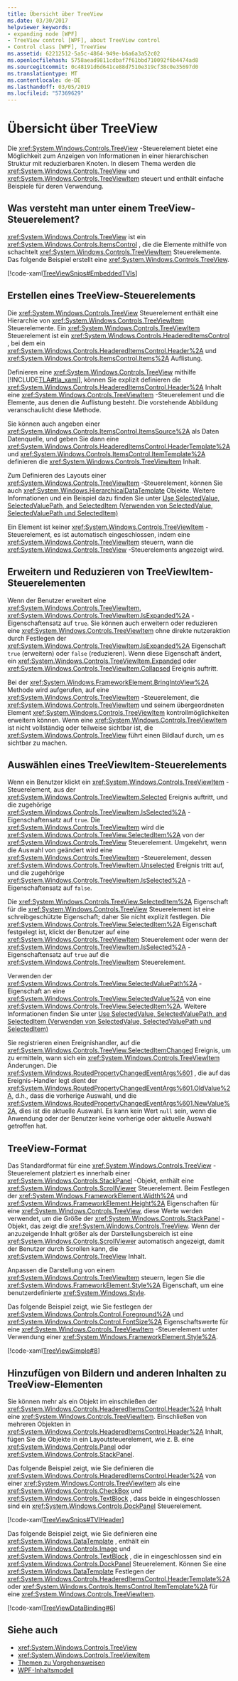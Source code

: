 ```yaml
---
title: Übersicht über TreeView
ms.date: 03/30/2017
helpviewer_keywords:
- expanding node [WPF]
- TreeView control [WPF], about TreeView control
- Control class [WPF], TreeView
ms.assetid: 62212512-5a5c-4864-949e-b6a6a3a52c02
ms.openlocfilehash: 5758aead9811cdbaf7f61bbd710092f6b4474ad8
ms.sourcegitcommit: 0c48191d6d641ce88d7510e319cf38c0e35697d0
ms.translationtype: MT
ms.contentlocale: de-DE
ms.lasthandoff: 03/05/2019
ms.locfileid: "57369629"
---
```

# <a name="treeview-overview"></a>Übersicht über TreeView
Die <xref:System.Windows.Controls.TreeView> -Steuerelement bietet eine Möglichkeit zum Anzeigen von Informationen in einer hierarchischen Struktur mit reduzierbaren Knoten. In diesem Thema werden die <xref:System.Windows.Controls.TreeView> und <xref:System.Windows.Controls.TreeViewItem> steuert und enthält einfache Beispiele für deren Verwendung.  
  
  
<a name="Simple_TreeView_Control"></a>   
## <a name="what-is-a-treeview"></a>Was versteht man unter einem TreeView-Steuerelement?  
 <xref:System.Windows.Controls.TreeView> ist ein <xref:System.Windows.Controls.ItemsControl> , die die Elemente mithilfe von schachtelt <xref:System.Windows.Controls.TreeViewItem> Steuerelemente. Das folgende Beispiel erstellt eine <xref:System.Windows.Controls.TreeView>.  
  
 [!code-xaml[TreeViewSnips#EmbeddedTVIs](~/samples/snippets/csharp/VS_Snippets_Wpf/TreeViewSnips/CSharp/Window1.xaml#embeddedtvis)]  
  
<a name="Creating_a_TreeView"></a>   
## <a name="creating-a-treeview"></a>Erstellen eines TreeView-Steuerelements  
 Die <xref:System.Windows.Controls.TreeView> Steuerelement enthält eine Hierarchie von <xref:System.Windows.Controls.TreeViewItem> Steuerelemente. Ein <xref:System.Windows.Controls.TreeViewItem> Steuerelement ist ein <xref:System.Windows.Controls.HeaderedItemsControl> , bei dem ein <xref:System.Windows.Controls.HeaderedItemsControl.Header%2A> und <xref:System.Windows.Controls.ItemsControl.Items%2A> Auflistung.  
  
 Definieren eine <xref:System.Windows.Controls.TreeView> mithilfe [!INCLUDE[TLA#tla_xaml](../../../../includes/tlasharptla-xaml-md.md)], können Sie explizit definieren die <xref:System.Windows.Controls.HeaderedItemsControl.Header%2A> Inhalt eine <xref:System.Windows.Controls.TreeViewItem> -Steuerelement und die Elemente, aus denen die Auflistung besteht. Die vorstehende Abbildung veranschaulicht diese Methode.  
  
 Sie können auch angeben einer <xref:System.Windows.Controls.ItemsControl.ItemsSource%2A> als Daten Datenquelle, und geben Sie dann eine <xref:System.Windows.Controls.HeaderedItemsControl.HeaderTemplate%2A> und <xref:System.Windows.Controls.ItemsControl.ItemTemplate%2A> definieren die <xref:System.Windows.Controls.TreeViewItem> Inhalt.  
  
 Zum Definieren des Layouts einer <xref:System.Windows.Controls.TreeViewItem> -Steuerelement, können Sie auch <xref:System.Windows.HierarchicalDataTemplate> Objekte. Weitere Informationen und ein Beispiel dazu finden Sie unter [Use SelectedValue, SelectedValuePath, and SelectedItem (Verwenden von SelectedValue, SelectedValuePath und SelectedItem)](how-to-use-selectedvalue-selectedvaluepath-and-selecteditem.md)  
  
 Ein Element ist keiner <xref:System.Windows.Controls.TreeViewItem> -Steuerelement, es ist automatisch eingeschlossen, indem eine <xref:System.Windows.Controls.TreeViewItem> steuern, wann die <xref:System.Windows.Controls.TreeView> -Steuerelements angezeigt wird.  
  
<a name="Expanding_and_Collapsing_a_TreeViewItem"></a>   
## <a name="expanding-and-collapsing-a-treeviewitem"></a>Erweitern und Reduzieren von TreeViewItem-Steuerelementen  
 Wenn der Benutzer erweitert eine <xref:System.Windows.Controls.TreeViewItem>, <xref:System.Windows.Controls.TreeViewItem.IsExpanded%2A> -Eigenschaftensatz auf `true`. Sie können auch erweitern oder reduzieren eine <xref:System.Windows.Controls.TreeViewItem> ohne direkte nutzeraktion durch Festlegen der <xref:System.Windows.Controls.TreeViewItem.IsExpanded%2A> Eigenschaft `true` (erweitern) oder `false` (reduzieren). Wenn diese Eigenschaft ändert, ein <xref:System.Windows.Controls.TreeViewItem.Expanded> oder <xref:System.Windows.Controls.TreeViewItem.Collapsed> Ereignis auftritt.  
  
 Bei der <xref:System.Windows.FrameworkElement.BringIntoView%2A> Methode wird aufgerufen, auf eine <xref:System.Windows.Controls.TreeViewItem> -Steuerelement, die <xref:System.Windows.Controls.TreeViewItem> und seinem übergeordneten Element <xref:System.Windows.Controls.TreeViewItem> kontrollmöglichkeiten erweitern können. Wenn eine <xref:System.Windows.Controls.TreeViewItem> ist nicht vollständig oder teilweise sichtbar ist, die <xref:System.Windows.Controls.TreeView> führt einen Bildlauf durch, um es sichtbar zu machen.  
  
<a name="TreeViewItem_Selection"></a>   
## <a name="treeviewitem-selection"></a>Auswählen eines TreeViewItem-Steuerelements  
 Wenn ein Benutzer klickt ein <xref:System.Windows.Controls.TreeViewItem> -Steuerelement, aus der <xref:System.Windows.Controls.TreeViewItem.Selected> Ereignis auftritt, und die zugehörige <xref:System.Windows.Controls.TreeViewItem.IsSelected%2A> -Eigenschaftensatz auf `true`. Die <xref:System.Windows.Controls.TreeViewItem> wird die <xref:System.Windows.Controls.TreeView.SelectedItem%2A> von der <xref:System.Windows.Controls.TreeView> Steuerelement. Umgekehrt, wenn die Auswahl von geändert wird eine <xref:System.Windows.Controls.TreeViewItem> -Steuerelement, dessen <xref:System.Windows.Controls.TreeViewItem.Unselected> Ereignis tritt auf, und die zugehörige <xref:System.Windows.Controls.TreeViewItem.IsSelected%2A> -Eigenschaftensatz auf `false`.  
  
 Die <xref:System.Windows.Controls.TreeView.SelectedItem%2A> Eigenschaft für die <xref:System.Windows.Controls.TreeView> Steuerelement ist eine schreibgeschützte Eigenschaft; daher Sie nicht explizit festlegen. Die <xref:System.Windows.Controls.TreeView.SelectedItem%2A> Eigenschaft festgelegt ist, klickt der Benutzer auf eine <xref:System.Windows.Controls.TreeViewItem> Steuerelement oder wenn der <xref:System.Windows.Controls.TreeViewItem.IsSelected%2A> -Eigenschaftensatz auf `true` auf die <xref:System.Windows.Controls.TreeViewItem> Steuerelement.  
  
 Verwenden der <xref:System.Windows.Controls.TreeView.SelectedValuePath%2A> -Eigenschaft an eine <xref:System.Windows.Controls.TreeView.SelectedValue%2A> von eine <xref:System.Windows.Controls.TreeView.SelectedItem%2A>. Weitere Informationen finden Sie unter [Use SelectedValue, SelectedValuePath, and SelectedItem (Verwenden von SelectedValue, SelectedValuePath und SelectedItem)](how-to-use-selectedvalue-selectedvaluepath-and-selecteditem.md)  
  
 Sie registrieren einen Ereignishandler, auf die <xref:System.Windows.Controls.TreeView.SelectedItemChanged> Ereignis, um zu ermitteln, wann sich ein <xref:System.Windows.Controls.TreeViewItem> Änderungen. Die <xref:System.Windows.RoutedPropertyChangedEventArgs%601> , die auf das Ereignis-Handler legt dient der <xref:System.Windows.RoutedPropertyChangedEventArgs%601.OldValue%2A>, d.h., dass die vorherige Auswahl, und die <xref:System.Windows.RoutedPropertyChangedEventArgs%601.NewValue%2A>, dies ist die aktuelle Auswahl. Es kann kein Wert `null` sein, wenn die Anwendung oder der Benutzer keine vorherige oder aktuelle Auswahl getroffen hat.  
  
<a name="TreeView_Style"></a>   
## <a name="treeview-style"></a>TreeView-Format  
 Das Standardformat für eine <xref:System.Windows.Controls.TreeView> -Steuerelement platziert es innerhalb einer <xref:System.Windows.Controls.StackPanel> -Objekt, enthält eine <xref:System.Windows.Controls.ScrollViewer> Steuerelement. Beim Festlegen der <xref:System.Windows.FrameworkElement.Width%2A> und <xref:System.Windows.FrameworkElement.Height%2A> Eigenschaften für eine <xref:System.Windows.Controls.TreeView>, diese Werte werden verwendet, um die Größe der <xref:System.Windows.Controls.StackPanel> -Objekt, das zeigt die <xref:System.Windows.Controls.TreeView>. Wenn der anzuzeigende Inhalt größer als der Darstellungsbereich ist eine <xref:System.Windows.Controls.ScrollViewer> automatisch angezeigt, damit der Benutzer durch Scrollen kann, die <xref:System.Windows.Controls.TreeView> Inhalt.  
  
 Anpassen die Darstellung von einem <xref:System.Windows.Controls.TreeViewItem> steuern, legen Sie die <xref:System.Windows.FrameworkElement.Style%2A> Eigenschaft, um eine benutzerdefinierte <xref:System.Windows.Style>.  
  
 Das folgende Beispiel zeigt, wie Sie festlegen der <xref:System.Windows.Controls.Control.Foreground%2A> und <xref:System.Windows.Controls.Control.FontSize%2A> Eigenschaftswerte für eine <xref:System.Windows.Controls.TreeViewItem> -Steuerelement unter Verwendung einer <xref:System.Windows.FrameworkElement.Style%2A>.  
  
 [!code-xaml[TreeViewSimple#8](~/samples/snippets/csharp/VS_Snippets_Wpf/TreeViewSimple/CS/Window1.xaml#8)]  
  
<a name="Adding_Images_and_oOther_Content_to_TreeView_Items"></a>   
## <a name="adding-images-and-other-content-to-treeview-items"></a>Hinzufügen von Bildern und anderen Inhalten zu TreeView-Elementen  
 Sie können mehr als ein Objekt im einschließen der <xref:System.Windows.Controls.HeaderedItemsControl.Header%2A> Inhalt eine <xref:System.Windows.Controls.TreeViewItem>. Einschließen von mehreren Objekten in <xref:System.Windows.Controls.HeaderedItemsControl.Header%2A> Inhalt, fügen Sie die Objekte in ein Layoutsteuerelement, wie z. B. eine <xref:System.Windows.Controls.Panel> oder <xref:System.Windows.Controls.StackPanel>.  
  
 Das folgende Beispiel zeigt, wie Sie definieren die <xref:System.Windows.Controls.HeaderedItemsControl.Header%2A> von einer <xref:System.Windows.Controls.TreeViewItem> als eine <xref:System.Windows.Controls.CheckBox> und <xref:System.Windows.Controls.TextBlock> , dass beide in eingeschlossen sind ein <xref:System.Windows.Controls.DockPanel> Steuerelement.  
  
 [!code-xaml[TreeViewSnips#TVIHeader](~/samples/snippets/csharp/VS_Snippets_Wpf/TreeViewSnips/CSharp/Window1.xaml#tviheader)]  
  
 Das folgende Beispiel zeigt, wie Sie definieren eine <xref:System.Windows.DataTemplate> , enthält ein <xref:System.Windows.Controls.Image> und <xref:System.Windows.Controls.TextBlock> , die in eingeschlossen sind ein <xref:System.Windows.Controls.DockPanel> Steuerelement. Können Sie eine <xref:System.Windows.DataTemplate> Festlegen der <xref:System.Windows.Controls.HeaderedItemsControl.HeaderTemplate%2A> oder <xref:System.Windows.Controls.ItemsControl.ItemTemplate%2A> für eine <xref:System.Windows.Controls.TreeViewItem>.  
  
 [!code-xaml[TreeViewDataBinding#6](~/samples/snippets/csharp/VS_Snippets_Wpf/TreeViewDataBinding/CSharp/Window1.xaml#6)]  
  
## <a name="see-also"></a>Siehe auch
- <xref:System.Windows.Controls.TreeView>
- <xref:System.Windows.Controls.TreeViewItem>
- [Themen zu Vorgehensweisen](treeview-how-to-topics.md)
- [WPF-Inhaltsmodell](wpf-content-model.md)
